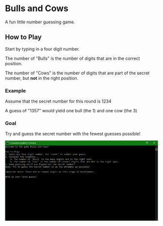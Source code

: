 # Bulls and Cows
A fun little number guessing game.

## How to Play
Start by typing in a four digit number.

The number of "Bulls" is the number of digits
that are in the correct position.

The number of "Cows" is the number of digits
that are part of the secret number, but **not**
in the right position.

### Example
Assume that the secret number for this round is 1234

A guess of "1357" would yield one bull (the 1)
and one cow (the 3)

### Goal
Try and guess the secret number with the fewest 
guesses possible!

![](/bullsAndCowsSS.png)
